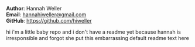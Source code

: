 **Author**: Hannah Weller  
**Email**: hannahiweller@gmail.com  
**GitHub**: https://github.com/hiweller  

hi i'm a little baby repo and i don't have a readme yet because hannah is irresponsible and forgot she put this embarrassing default readme text here
